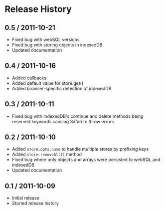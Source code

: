 # Release History

## 0.5 / 2011-10-21

* Fixed bug with webSQL versions
* Fixed bug with storing objects in indexedDB
* Updated documentation

## 0.4 / 2011-10-16

* Added callbacks
* Added default value for store.get()
* Added browser-specific detection of indexedDB

## 0.3 / 2011-10-11

* Fixed bug with indexedDB's continue and delete methods being reserved keywords causing Safari to throw errors

## 0.2 / 2011-10-10

* Added ```store.opts.name``` to handle multiple stores by prefixing keys
* Added ```store.removeAll()``` method
* Fixed bug where only objects and arrays were persisted to webSQL and indexedDB
* Updated documentation

## 0.1 / 2011-10-09

* Initial release
* Started release history

